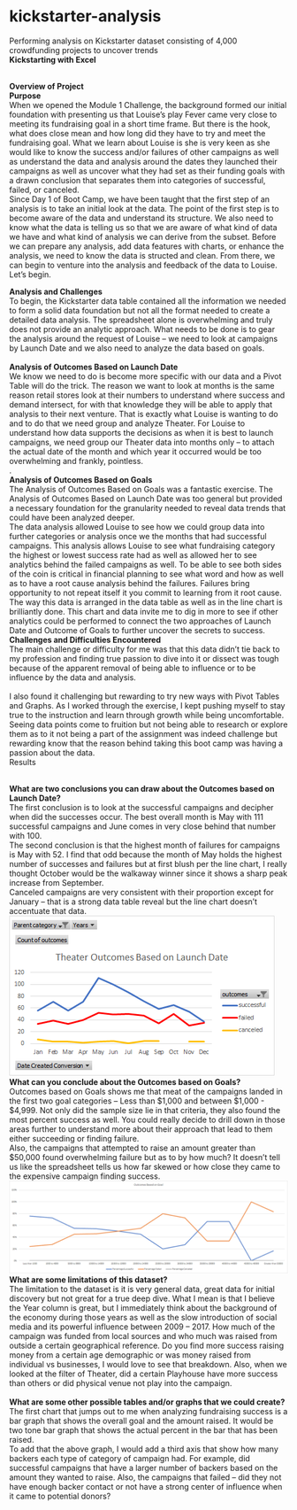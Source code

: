 # kickstarter-analysis<br>
Performing analysis on Kickstarter dataset consisting of 4,000 crowdfunding projects to uncover trends<br>
**Kickstarting with Excel<br><br>**

**Overview of Project<br>**
**Purpose<br>**
When we opened the Module 1 Challenge, the background formed our initial foundation with presenting us that Louise’s play Fever came very close to meeting its fundraising goal in a short time frame.  But there is the hook, what does close mean and how long did they have to try and meet the fundraising goal.  What we learn about Louise is she is very keen as she would like to know the success and/or failures of other campaigns as well as understand the data and analysis around the dates they launched their campaigns as well as uncover what they had set as their funding goals with a drawn conclusion that separates them into categories of successful, failed, or canceled.  
Since Day 1 of Boot Camp, we have been taught that the first step of an analysis is to take an initial look at the data. The point of the first step is to become aware of the data and understand its structure.  We also need to know what the data is telling us so that we are aware of what kind of data we have and what kind of analysis we can derive from the subset.  Before we can prepare any analysis, add data features with charts, or enhance the analysis, we need to know the data is structed and clean.  From there, we can begin to venture into the analysis and feedback of the data to Louise.  Let’s begin.<br>

**Analysis and Challenges<br>**
To begin, the Kickstarter data table contained all the information we needed to form a solid data foundation but not all the format needed to create a detailed data analysis.  The spreadsheet alone is overwhelming and truly does not provide an analytic approach.  What needs to be done is to gear the analysis around the request of Louise – we need to look at campaigns by Launch Date and we also need to analyze the data based on goals.<br>  
**Analysis of Outcomes Based on Launch Date<br>**
We know we need to do is become more specific with our data and a Pivot Table will do the trick.  The reason we want to look at months is the same reason retail stores look at their numbers to understand where success and demand intersect, for with that knowledge they will be able to apply that analysis to their next venture.  That is exactly what Louise is wanting to do and to do that we need group and analyze Theater.  For Louise to understand how data supports the decisions as when it is best to launch campaigns, we need group our Theater data into months only – to attach the actual date of the month and which year it occurred would be too overwhelming and frankly, pointless.<br>  .  
**Analysis of Outcomes Based on Goals<br>**
The Analysis of Outcomes Based on Goals was a fantastic exercise.  The Analysis of Outcomes Based on Launch Date was too general but provided a necessary foundation for the granularity needed to reveal data trends that could have been analyzed deeper.<br>
The data analysis allowed Louise to see how we could group data into further categories or analysis once we the months that had successful campaigns.  This analysis allows Louise to see what fundraising category the highest or lowest success rate had as well as allowed her to see analytics behind the failed campaigns as well.  To be able to see both sides of the coin is critical in financial planning to see what word and how as well as to have a root cause analysis behind the failures.  Failures bring opportunity to not repeat itself it you commit to learning from it root cause.<br>
The way this data is arranged in the data table as well as in the line chart is brilliantly done.   This chart and data invite me to dig in more to see if other analytics could be performed to connect the two approaches of Launch Date and Outcome of Goals to further uncover the secrets to success.<br>
**Challenges and Difficulties Encountered<br>**
The main challenge or difficulty for me was that this data didn’t tie back to my profession and finding true passion to dive into it or dissect was tough because of the apparent removal of being able to influence or to be influence by the data and analysis.<br>  
I also found it challenging but rewarding to try new ways with Pivot Tables and Graphs.  As I worked through the exercise, I kept pushing myself to stay true to the instruction and learn through growth while being uncomfortable.  Seeing data points come to fruition but not being able to research or explore them as to it not being a part of the assignment was indeed challenge but rewarding know that the reason behind taking this boot camp was having a passion about the data.<br>
Results<br><br>

**What are two conclusions you can draw about the Outcomes based on Launch Date? <br>**
The first conclusion is to look at the successful campaigns and decipher when did the successes occur.  The best overall month is May with 111 successful campaigns and June comes in very close behind that number with 100.<br>
The second conclusion is that the highest month of failures for campaigns is May with 52.  I find that odd because the month of May holds the highest number of successes and failures but at first blush per the line chart, I really thought October would be the walkaway winner since it shows a sharp peak increase from September.  
Canceled campaigns are very consistent with their proportion except for January – that is a strong data table reveal but the line chart doesn’t accentuate that data.<br>
![Theater_Outcomes_vs_Launch](Resources/Theater_Outcomes_vs_Launch.png.png)<br>
**What can you conclude about the Outcomes based on Goals?<br>**
Outcomes based on Goals shows me that meat of the campaigns landed in the first two goal categories – Less than $1,000 and between $1,000 - $4,999.  Not only did the sample size lie in that criteria, they also found the most percent success as well.  You could really decide to drill down in those areas further to understand more about their approach that lead to them either succeeding or finding failure.<br>
Also, the campaigns that attempted to raise an amount greater than $50,000 found overwhelming failure but as to by how much?  It doesn’t tell us like the spreadsheet tells us how far skewed or how close they came to the expensive campaign finding success.<br>
![Outcomes_vs_Goals](Resources/Outcomes_vs_Goals.png.png)<br>
**What are some limitations of this dataset?<br>**
The limitation to the dataset is it is very general data, great data for initial discovery but not great for a true deep dive.  What I mean is that I believe the Year column is great, but I immediately think about the background of the economy during those years as well as the slow introduction of social media and its powerful influence between 2009 – 2017.  How much of the campaign was funded from local sources and who much was raised from outside a certain geographical reference.  Do you find more success raising money from a certain age demographic or was money raised from individual vs businesses, I would love to see that breakdown.  Also, when we looked at the filter of Theater, did a certain Playhouse have more success than others or did physical venue not play into the campaign.<br>  
**What are some other possible tables and/or graphs that we could create?<br>**
The first chart that jumps out to me when analyzing fundraising success is a bar graph that shows the overall goal and the amount raised.  It would be two tone bar graph that shows the actual percent in the bar that has been raised.<br> 
To add that the above graph, I would add a third axis that show how many backers each type of category of campaign had.  For example, did successful campaigns that have a larger number of backers based on the amount they wanted to raise.  Also, the campaigns that failed – did they not have enough backer contact or not have a strong center of influence when it came to potential donors?

